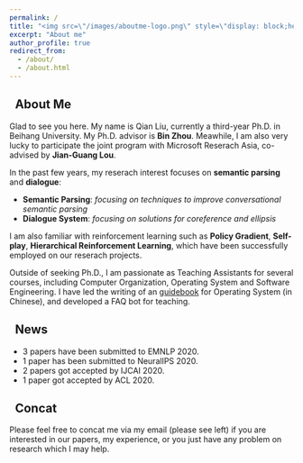 ```yaml
---
permalink: /
title: "<img src=\"/images/aboutme-logo.png\" style=\"display: block;height:2em;vertical-align: middle;margin-left: auto;margin-right: auto;\">"
excerpt: "About me"
author_profile: true
redirect_from: 
  - /about/
  - /about.html
---
```


## <i class="fa fa-ft fa-info-circle"></i>&nbsp;&nbsp;About Me

Glad to see you here. My name is Qian Liu, currently a third-year Ph.D. in Beihang University. My Ph.D. advisor is **Bin Zhou**. Meawhile, I am also very lucky to participate the joint program with Microsoft Reserach Asia, co-advised by **Jian-Guang Lou**.

In the past few years, my reserach interest focuses on **semantic parsing** and **dialogue**:
* **Semantic Parsing**: *focusing on techniques to improve conversational semantic parsing*
* **Dialogue System**: *focusing on solutions for coreference and ellipsis*

I am also familiar with reinforcement learning such as **Policy Gradient**, **Self-play**, **Hierarchical Reinforcement Learning**, which have been successfully employed on our reserach projects.

Outside of seeking Ph.D., I am passionate as Teaching Assistants for several courses, including Computer Organization, Operating System and Software Engineering. I have led the writing of an [guidebook](https://github.com/SivilTaram/BUAAOS-guide-book) for Operating System (in Chinese), and developed a FAQ bot for teaching.

## <i class="fa fa-ft fa-fire"></i>&nbsp;&nbsp;News

* 3 papers have been submitted to EMNLP 2020.
* 1 paper has been submitted to NeuralIPS 2020.
* 2 papers got accepted by IJCAI 2020.
* 1 paper got accepted by ACL 2020.

## <i class="fa fa-ft fa-anchor"></i>&nbsp;&nbsp;Concat
Please feel free to concat me via my email (please see left) if you are interested in our papers, my experience, or you just have any problem on research which I may help. 

<script type="text/javascript" id="clustrmaps" src="//cdn.clustrmaps.com/map_v2.js?cl=ffffff&w=200&t=tt&d=ttkJZYV_JYWsZaLTPSNNB_KpBVL7-FpSVOfSmz5CsC8&co=2d78ad&cmo=3acc3a&cmn=ff5353&ct=ffffff"></script>
